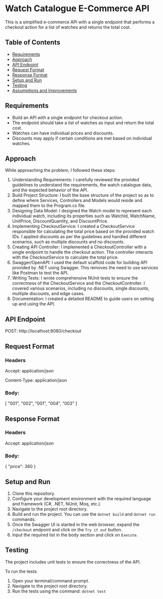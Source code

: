 # Watch Catalogue E-Commerce API

This is a simplified e-commerce API with a single endpoint that performs a checkout action for a list of watches and returns the total cost.

## Table of Contents

- [Requirements](#requirements)
- [Approach](#apporach)
- [API Endpoint](#api-endpoint)
- [Request Format](#request-format)
- [Response Format](#response-format)
- [Setup and Run](#setup-and-run)
- [Testing](#testing)
- [Assumptions and Improvements](#assumptions)


## Requirements

- Build an API with a single endpoint for checkout action.
- The endpoint should take a list of watches as input and return the total cost.
- Watches can have individual prices and discounts.
- Discounts may apply if certain conditions are met based on individual watches.


## Approach
While approaching the problem, I followed these steps:
1.	Understanding Requirements: I carefully reviewed the provided guidelines to understand the requirements, the watch catalogue data, and the expected behavior of the API.
2.	Build Project Structure: I built the base structure of the project so as to define where Services, Controllers and Models would reside and mapped them to the Program.cs file.
3.	Designing Data Model: I designed the Watch model to represent each individual watch, including its properties such as WatchId, WatchName, UnitPrice, DiscountQuantity, and DiscountPrice.
4.	Implementing CheckoutService: I created a CheckoutService responsible for calculating the total price based on the provided watch IDs. I applied discounts as per the guidelines and handled different scenarios, such as multiple discounts and no discounts.
5.	Creating API Controller: I implemented a CheckoutController with a single endpoint to handle the checkout action. The controller interacts with the CheckoutService to calculate the total price.
6.	Swagger/OpenAPI: I used the default scaffold code for building API provided by .NET using Swagger. This removes the need to use services like Postman to test the API.
7.	Writing Tests: I wrote comprehensive NUnit tests to ensure the correctness of the CheckoutService and the CheckoutController. I covered various scenarios, including no discounts, single discounts, multiple discounts, and edge cases.
8.	Documentation: I created a detailed README to guide users on setting up and using the API.


## API Endpoint
POST: http://localhost:8080/checkout


## Request Format
### Headers
Accept: application/json

Content-Type: application/json

### Body: 
[
"001",
"002",
"001",
"004",
"003"
]


## Response Format

### Headers
Accept: application/json

### Body: 
{
"price": 360
}


## Setup and Run

1. Clone this repository.
2. Configure your development environment with the required language and framework (C#, .NET, NUnit, Moq, etc.).
3. Navigate to the project root directory.
4. Build and run the project. You can use the `dotnet build` and `dotnet run` commands.
5. Once the Swagger UI is started in the web browser, expand the `/checkout` endpoint and click on the `Try it out` button.
6. Input the required list in the body section and click on `Execute`.


## Testing

The project includes unit tests to ensure the correctness of the API.

To run the tests:

1. Open your terminal/command prompt.
2. Navigate to the project root directory.
3. Run the tests using the command: `dotnet test`


